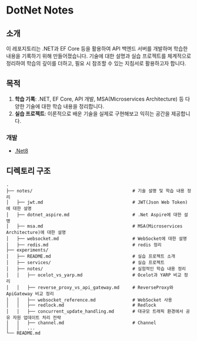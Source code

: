 # DotNet Notes

## 소개

이 레포지토리는 .NET과 EF Core 등을 활용하여 API 백엔드 서버를 개발하며 학습한 내용을 기록하기 위해 만들어졌습니다. 기술에 대한 설명과 실습 프로젝트를 체계적으로 정리하여 학습의 깊이를 더하고, 필요 시 참조할 수 있는 지침서로 활용하고자 합니다.

## 목적

1. **학습 기록**: .NET, EF Core, API 개발, MSA(Microservices Architecture) 등 다양한 기술에 대한 학습 내용을 정리합니다.
2. **실습 프로젝트**: 이론적으로 배운 기술을 실제로 구현해보고 익히는 공간을 제공합니다.

### 개발

- [.Net8](./experiments/)

## 디렉토리 구조

```
.
├── notes/                                      # 기술 설명 및 학습 내용 정리
│   ├── jwt.md                                  # JWT(Json Web Token)에 대한 설명
│   ├── dotnet_aspire.md                        # .Net Aspire에 대한 설명
│   ├── msa.md                                  # MSA(Microservices Architecture)에 대한 설명
│   ├── websocket.md                            # WebSocket에 대한 설명
│   ├── redis.md                                # redis 정리
├── experiments/
│   ├── README.md                               # 실습 프로젝트 소개
│   ├── services/                               # 실습 프로젝트
│   ├── notes/                                  # 실험적인 학습 내용 정리
│   │   ├── ocelot_vs_yarp.md                   # Ocelot과 YARP 비교 정리
│   │   ├── reverse_proxy_vs_api_gateway.md     # ReverseProxy와 ApiGateway 비교 정리
│   │   ├── websocket_reference.md              # WebSocket 사용
│   │   ├── redlock.md                          # Redlock
│   │   ├── concurrent_update_handling.md       # 대규모 트래픽 환경에서 공유 자원 업데이트 처리 전략
│   │   ├── channel.md                          # Channel
│   │   ...
└── README.md
```
